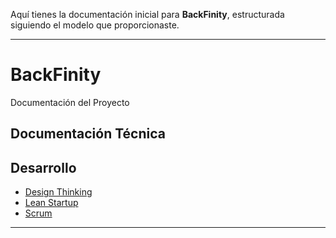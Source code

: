 Aquí tienes la documentación inicial para **BackFinity**, estructurada siguiendo el modelo que proporcionaste.

-----

# BackFinity

Documentación del Proyecto

## Documentación Técnica

## Desarrollo

  - [Design Thinking](./docs/DesignThinking.md)
  - [Lean Startup](./docs/LeanStartup.md)
  - [Scrum](./docs/Scrum.md)

-----
